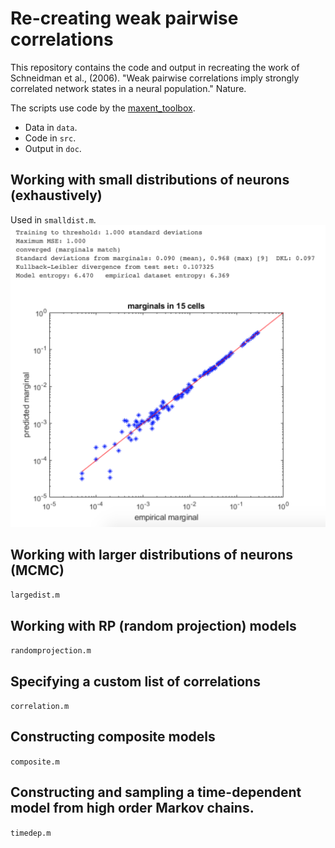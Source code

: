 # Re-creating weak pairwise correlations

This repository contains the code and output in recreating the work of Schneidman et al., (2006). "Weak pairwise correlations imply strongly correlated network states in a neural population." Nature.

The scripts use code by the [maxent_toolbox](https://github.com/orimaoz/maxent_toolbox).

* Data in `data`.
* Code in `src`.
* Output in `doc`.

## Working with small distributions of neurons (exhaustively)
Used in `smalldist.m`.
![](https://raw.githubusercontent.com/HussainAther/neuroscience/master/maxent/schneidman/doc/smalldist.png)

## Working with larger distributions of neurons (MCMC)
`largedist.m`

## Working with RP (random projection) models
`randomprojection.m`

## Specifying a custom list of correlations
`correlation.m`

## Constructing composite models
`composite.m`

## Constructing and sampling a time-dependent model from high order Markov chains.
`timedep.m`
